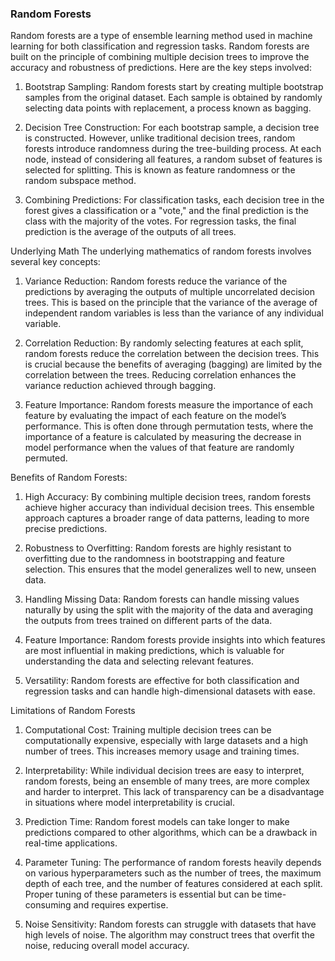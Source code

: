 


### Random Forests

Random forests are a type of ensemble learning method used in machine learning for both classification and regression 
tasks. Random forests are built on the principle of combining multiple decision trees to improve the accuracy and 
robustness of predictions. Here are the key steps involved:

1. Bootstrap Sampling: Random forests start by creating multiple bootstrap 
samples from the original dataset. Each sample is obtained by randomly selecting data points with 
replacement, a process known as bagging.

2. Decision Tree Construction: For each bootstrap sample, a decision tree is constructed. However, unlike 
traditional decision trees, random forests introduce randomness during the tree-building process. 
At each node, instead of considering all features, a random subset of features is selected for splitting. 
This is known as feature randomness or the random subspace method.

3. Combining Predictions: For classification tasks, each decision tree in the forest gives a classification or a "vote," 
and the final prediction is the class with the majority of the votes. For regression tasks, the final prediction is
the average of the outputs of all trees.

Underlying Math
The underlying mathematics of random forests involves several key concepts:

1. Variance Reduction: Random forests reduce the variance of the predictions by averaging the outputs of multiple 
uncorrelated decision trees. This is based on the principle that the variance of the average of independent random 
variables is less than the variance of any individual variable.

2. Correlation Reduction: By randomly selecting features at each split, random forests reduce the correlation between 
the decision trees. This is crucial because the benefits of averaging (bagging) are limited by the correlation 
between the trees. Reducing correlation enhances the variance reduction achieved through bagging.

3. Feature Importance: Random forests measure the importance of each feature by evaluating the impact of each feature 
on the model’s performance. This is often done through permutation tests, where the importance of a feature is 
calculated by measuring the decrease in model performance when the values of that feature are randomly permuted.

Benefits of Random Forests:

1. High Accuracy: By combining multiple decision trees, random forests achieve higher accuracy than individual decision trees. 
This ensemble approach captures a broader range of data patterns, leading to more precise predictions.

2. Robustness to Overfitting: Random forests are highly resistant to overfitting due to the randomness in bootstrapping 
and feature selection. This ensures that the model generalizes well to new, unseen data.


3. Handling Missing Data: Random forests can handle missing values naturally by using the split with the majority 
of the data and averaging the outputs from trees trained on different parts of the data.

4. Feature Importance: Random forests provide insights into which features are most influential 
in making predictions, which is valuable for understanding the data and selecting relevant features.

5. Versatility: Random forests are effective for both classification and regression tasks and can 
handle high-dimensional datasets with ease.

Limitations of Random Forests


1. Computational Cost: Training multiple decision trees can be computationally expensive, especially with large datasets 
and a high number of trees. This increases memory usage and training times.

2. Interpretability: While individual decision trees are easy to interpret, random forests, being an ensemble 
of many trees, are more complex and harder to interpret. This lack of transparency can be a disadvantage in 
situations where model interpretability is crucial.

3. Prediction Time: Random forest models can take longer to make predictions compared to other algorithms, 
which can be a drawback in real-time applications.

4. Parameter Tuning: The performance of random forests heavily depends on various hyperparameters such as 
the number of trees, the maximum depth of each tree, and the number of features considered at each split. 
Proper tuning of these parameters is essential but can be time-consuming and requires expertise.

5. Noise Sensitivity: Random forests can struggle with datasets that have high levels of noise. 
The algorithm may construct trees that overfit the noise, reducing overall model accuracy.